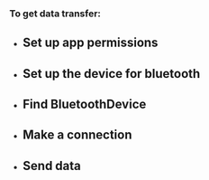### To get data transfer:
- ## Set up app permissions
- ## Set up the device for bluetooth
- ## Find BluetoothDevice
- ## Make a connection
- ## Send data
